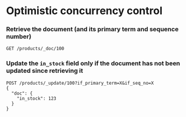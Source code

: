 # Optimistic concurrency control

### Retrieve the document (and its primary term and sequence number)
```
GET /products/_doc/100
```

### Update the `in_stock` field only if the document has not been updated since retrieving it
```
POST /products/_update/100?if_primary_term=X&if_seq_no=X
{
  "doc": {
    "in_stock": 123
  }
}
```